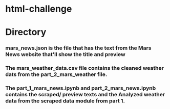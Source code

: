 # html-challenge
# Directory
### mars_news.json is the file that has the text from the Mars News website that'll show the title and preview
### The mars_weather_data.csv file contains the cleaned weather dats from the part_2_mars_weather file.
### The part_1_mars_news.ipynb and part_2_mars_news.ipynb contains the scraped/ preview texts and the Analyzed weather data from the scraped data module from part 1.
